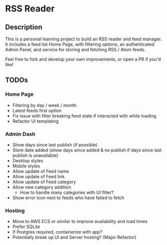 # RSS Reader

## Description

This is a personal learning project to build an RSS reader and 
feed manager. It includes a feed list Home Page, with filtering
options, an authenticated Admin Panel, and service for storing
and fetching RSS / Atom feeds. 

Feel free to fork and develop your own improvements, or open a PR
if you'd like!

## TODOs

### Home Page

- Filtering by day / week / month
- Latest feeds first option
- Fix issue with filter breaking feed state if interacted with while loading
- Refactor UI templating

### Admin Dash

- Show days since last publish (if possible)
- Store date added (show days since added & no publish if days since last publish is unavailable)
- Desktop styles
- Mobile styles
- Allow update of Feed name
- Allow update of Feed link
- Allow update of Feed category
- Allow new category addition
  - How to handle many categories with UI filter?
- Show error icon next to feeds who have failed to fetch

### Hosting

- Move to AWS ECS or similar to improve availability and load times
- Prefer SQLite 
- If Postgres required, containerize with app? 
- Potentially break up UI and Server hosting? (Major Refactor)